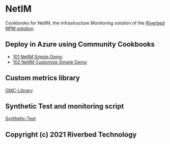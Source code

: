 # NetIM

Cookbooks for NetIM, the Infrastructure Monitoring solution of the [Riverbed NPM solution](https://www.riverbed.com/solutions/network-performance-monitoring.html).

## Deploy in Azure using Community Cookbooks

- [101 NetIM Simple Demo](Azure-Cloud-Cookbooks/101-netim-simple-demo)
- [102 NetIM Customize Simple Demo](Azure-Cloud-Cookbooks/102-netim-customize-simple-demo)

## Custom metrics library

[GMC-Library](GMC-Library)

## Synthetic Test and monitoring script

[Synthetic-Test](Synthetic-Test)

## Copyright (c) 2021 Riverbed Technology
